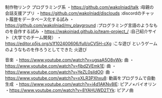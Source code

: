 制作物リンク
プログラミング系
・https://github.com/wakoIniad/talk :母親の会話支援アプリ
・https://github.com/wakoIniad/disclouds :discordのチャット履歴をデータベース化する試み
・https://github.com/wakoIniad/my_playground :プログラミング言語のようなものを自作する試み
・https://wakoiniad.github.io/team-project_/ :自己紹介サイト（大学でのチーム開発）
・https://editor.p5js.org/s1f102400606/full/oCV5H-cXg :こな遊び というゲームのようなものを作ろうとしてできた 火遊び

音楽
・https://www.youtube.com/watch?v=ugsaA5O8vWk: 曲
・https://www.youtube.com/watch?v=fjbd2VEmk1E: 曲
・https://www.youtube.com/watch?v=YeZL0sildO0: 曲
・https://www.youtube.com/watch?v=xXLR3PXhxu8: 動画をプログラムで自動生成
・https://www.youtube.com/watch?v=i4d1AKNv8lE: ピアノ×バイオリン
・https://www.youtube.com/watch?v=8YAHUWD2TYk: ピアノ曲

